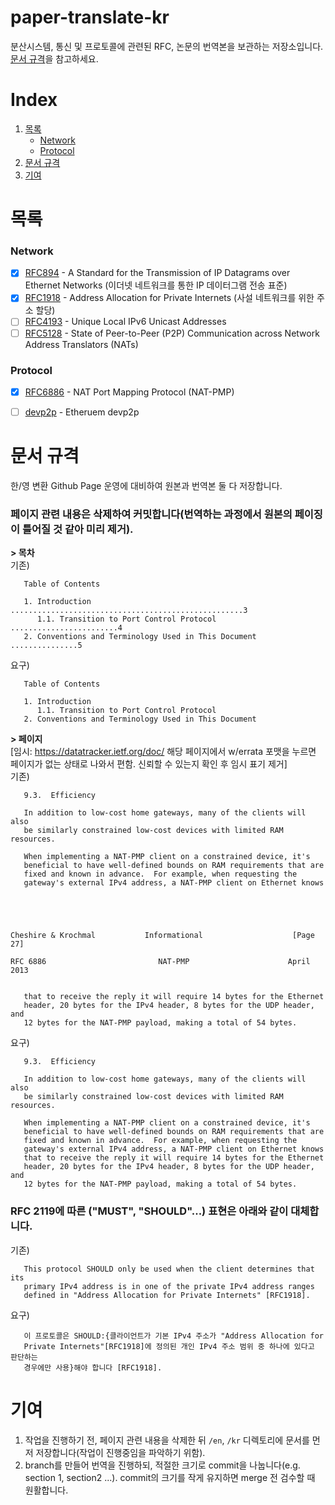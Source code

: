 # paper-translate-kr
분산시스템, 통신 및 프로토콜에 관련된 RFC, 논문의 번역본을 보관하는 저장소입니다. <br>
[문서 규격](https://github.com/protocol-diver/paper-translate-kr#%EB%AC%B8%EC%84%9C-%EA%B7%9C%EA%B2%A9)을 참고하세요.

# Index
1. [목록](https://github.com/protocol-diver/paper-translate-kr/blob/main/README.md#%EB%AA%A9%EB%A1%9D)
   - [Network](https://github.com/protocol-diver/paper-translate-kr#network)
   - [Protocol](https://github.com/protocol-diver/paper-translate-kr#protocol)
2. [문서 규격](https://github.com/protocol-diver/paper-translate-kr#%EB%AC%B8%EC%84%9C-%EA%B7%9C%EA%B2%A9)
3. [기여](https://github.com/protocol-diver/paper-translate-kr#%EA%B8%B0%EC%97%AC)

# 목록

### Network
   - [x] [RFC894](https://github.com/protocol-diver/rfc-translate-kr/blob/main/kr/rfc894.txt) - A Standard for the Transmission of IP Datagrams over Ethernet Networks (이더넷 네트워크를 통한 IP 데이터그램 전송 표준)
   - [x] [RFC1918](https://github.com/protocol-diver/rfc-translate-kr/blob/main/kr/rfc1918.txt) - Address Allocation for Private Internets (사설 네트워크를 위한 주소 할당)
   - [ ] [RFC4193](https://github.com/protocol-diver/rfc-translate-kr/blob/main/kr/rfc4193.txt) - Unique Local IPv6 Unicast Addresses
   - [ ] [RFC5128](https://github.com/protocol-diver/rfc-translate-kr/blob/main/kr/rfc5128.txt) - State of Peer-to-Peer (P2P) Communication across Network Address Translators (NATs)

### Protocol
   - [x] [RFC6886](https://github.com/protocol-diver/rfc-translate-kr/blob/main/kr/rfc6886.txt) - NAT Port Mapping Protocol (NAT-PMP)
   
   - [ ] [devp2p](https://github.com/protocol-diver/rfc-translate-kr/blob/main/kr/devp2p) - Etheruem devp2p

# 문서 규격
한/영 변환 Github Page 운영에 대비하여 원본과 번역본 둘 다 저장합니다.

### 페이지 관련 내용은 삭제하여 커밋합니다(번역하는 과정에서 원본의 페이징이 틀어질 것 같아 미리 제거).

<b>> 목차</b><br>
기존)
```
   Table of Contents

   1. Introduction ....................................................3
      1.1. Transition to Port Control Protocol ........................4
   2. Conventions and Terminology Used in This Document ...............5
```
요구)
```
   Table of Contents

   1. Introduction
      1.1. Transition to Port Control Protocol
   2. Conventions and Terminology Used in This Document
```

<b>> 페이지</b><br>
[임시: https://datatracker.ietf.org/doc/ 해당 페이지에서 w/errata 포맷을 누르면 페이지가 없는 상태로 나와서 편함. 신뢰할 수 있는지 확인 후 임시 표기 제거]<br>
기존)
```
   9.3.  Efficiency

   In addition to low-cost home gateways, many of the clients will also
   be similarly constrained low-cost devices with limited RAM resources.

   When implementing a NAT-PMP client on a constrained device, it's
   beneficial to have well-defined bounds on RAM requirements that are
   fixed and known in advance.  For example, when requesting the
   gateway's external IPv4 address, a NAT-PMP client on Ethernet knows





Cheshire & Krochmal           Informational                    [Page 27]

RFC 6886                         NAT-PMP                      April 2013


   that to receive the reply it will require 14 bytes for the Ethernet
   header, 20 bytes for the IPv4 header, 8 bytes for the UDP header, and
   12 bytes for the NAT-PMP payload, making a total of 54 bytes.
```
요구)
```
   9.3.  Efficiency

   In addition to low-cost home gateways, many of the clients will also
   be similarly constrained low-cost devices with limited RAM resources.

   When implementing a NAT-PMP client on a constrained device, it's
   beneficial to have well-defined bounds on RAM requirements that are
   fixed and known in advance.  For example, when requesting the
   gateway's external IPv4 address, a NAT-PMP client on Ethernet knows
   that to receive the reply it will require 14 bytes for the Ethernet
   header, 20 bytes for the IPv4 header, 8 bytes for the UDP header, and
   12 bytes for the NAT-PMP payload, making a total of 54 bytes.
```


### RFC 2119에 따른 ("MUST", "SHOULD"...) 표현은 아래와 같이 대체합니다.
기존)
```
   This protocol SHOULD only be used when the client determines that its
   primary IPv4 address is in one of the private IPv4 address ranges
   defined in "Address Allocation for Private Internets" [RFC1918].
```
요구)
```
   이 프로토콜은 SHOULD:{클라이언트가 기본 IPv4 주소가 "Address Allocation for
   Private Internets"[RFC1918]에 정의된 개인 IPv4 주소 범위 중 하나에 있다고 판단하는
   경우에만 사용}해야 합니다 [RFC1918].
```
# 기여
1. 작업을 진행하기 전, 페이지 관련 내용을 삭제한 뒤 `/en`, `/kr` 디렉토리에 문서를 먼저 저장합니다(작업이 진행중임을 파악하기 위함).
2. branch를 만들어 번역을 진행하되, 적절한 크기로 commit을 나눕니다(e.g. section 1, section2 ...). commit의 크기를 작게 유지하면 merge 전 검수할 때 원활합니다. 

